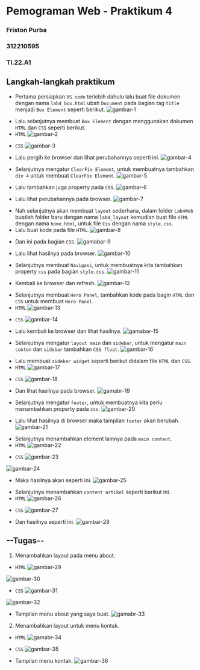 # Pemograman Web - Praktikum 4
### Friston Purba
### 312210595
### TI.22.A1

## Langkah-langkah praktikum
- Pertama persiapkan `VS code` terlebih dahulu lalu buat file dokumen dengan nama `lab4_box.html` ubah `Document` pada bagian tag `title` menjadi `Box Element` seperti berikut.
![gambar-1][def-1]

[def-1]: /image/ss1.jpg

- Lalu selanjutnya membuat `Box Element` dengan menggunakan dokumen `HTML` dan `CSS` seperti berikut.
- `HTML`
![gambar-2][def-2]

[def-2]: /image/ss2.jpg

- `CSS`
![gambar-3][def-3]

[def-3]: /image/ss3.jpg

- Lalu pergih ke browser dan lihat perubahannya seperti ini.
![gambar-4][def-4]

[def-4]: /image/ss4.jpg

- Selanjutnya mengatur `ClearFix Element`, untuk membuatnya tambahkan `div 4` untuk membuat `ClearFix Element`.
![gambar-5][def-5]

[def-5]: /image/ss5.jpg

- Lalu tambahkan juga property pada `CSS`.
![gambar-6][def-6]

[def-6]: /image/ss6.jpg

- Lalu lihat perubahannya pada browser.
![gambar-7][def-7]

[def-7]: /image/ss7.jpg

- Nah selanjutnya akan membuat `layout` sederhana, dalam folder `Lab4Web` buatlah folder baru dengan nama `lab4_layout` kemudian buat file `HTML` dengan nama `home.html`, untuk file `Css` dengan nama `style.css`.
- Lalu buat kode pada file `HTML`.
![gambar-8][def-8]

[def-8]: /image/ss8.jpg

- Dan ini pada bagian `CSS`.
![gamabar-9][def-9]

[def-9]: /image/ss9.jpg

- Lalu lihat hasilnya pada browser.
![gambar-10][def-10]

[def-10]: /image/ss10.jpg

- Selanjutnya membuat `Navigasi`, untuk membuatnya kita tambahkan property `css` pada bagian `style.css`.
![gambar-11][def-11]

[def-11]: /image/ss11.jpg

- Kembali ke browser dan refresh.
![gambar-12][def-12]

[def-12]: /image/ss12.jpg

- Selanjutnya membuat `Hero Panel`, tambahkan kode pada bagin `HTML` dan `CSS` untuk membuat `Hero Panel`.
- `HTML`
![gambar-13][def-13]

[def-13]: /image/ss13.jpg

- `CSS`
![gambar-14][def-14]

[def-14]: /image/ss14.jpg

- Lalu kembali ke browser dan lihat hasilnya.
![gamabar-15][def-15]

[def-15]: /image/ss15.jpg

- Selanjutnya mengatur `layout main` dan `sidebar`, untuk mengatur `main conten` dan `sidebar` tambahkan `CSS float`.
![gambar-16][def-16]

[def-16]: /image/ss16.jpg

- Lalu membuat `sidebar widget` seperti berikut didalam file `HTML` dan `CSS`.
- `HTML`
![gambar-17][def-17]

[def-17]: /image/ss17.jpg

- `CSS`
![gambar-18][def-18]

[def-18]: /image/ss18.jpg

- Dan lihat hasilnya pada browser.
![gamabr-19][def-19]

[def-19]: /image/ss19.jpg

- Selanjutnya mengatur `footer`, untuk membuatnya kita perlu menambahkan property pada `css`.
![gambar-20][def-20]

[def-20]: /image/ss20.jpg

- Lalu lihat hasilnya di browser maka tampilan `footer` akan berubah.
![gambar-21][def-21]

[def-21]: /image/ss21.jpg

- Selanjutnya menambahkan element lainnya pada `main content`.
- `HTML`
![gambar-22][def-22]

[def-22]: /image/ss22.jpg

- `CSS`
![gambar-23][def-23]

[def-23]: /image/ss23.jpg
![gambar-24][def-24]

[def-24]: /image/ss24.jpg

- Maka hasilnya akan seperti ini.
![gambar-25][def-25]

[def-25]: /image/ss25.jpg

- Selanjutnya menambahkan `content artikel` seperti berikut ini.
- `HTML`
![gambar-26][def-26]

[def-26]: /image/ss26.jpg

- `CSS`
![gambar-27][def-27]

[def-27]: /image/ss27.jpg

- Dan hasilnya seperti ini.
![gambar-28][def-28]

[def-28]: /image/ss28.jpg

## --Tugas--
1. Menambahkan layout pada menu about.
- `HTML`
![gambar-29][def-29]

[def-29]: /image/ss31.jpg

![gambar-30][def-30]

[def-30]: /image/ss32.jpg

- `CSS`
![gambar-31][def-31]

[def-31]: /image/ss31.jpg

![gambar-32][def-32]

[def-32]: /image/ss32.jpg

- Tampilan menu about yang saya buat.
![gamabr-33][def-33]

[def-33]: /image/ss33.jpg

2. Menambahkan layout untuk menu kontak.
- `HTML`
![gamabr-34][def-34]

[def-34]: /image/ss34.jpg

- `CSS`
![gambar-35][def-35]

[def-35]: /image/ss35.jpg

- Tampilan menu kontak.
![gambar-36][def-36]

[def-36]: /image.ss36.jpg